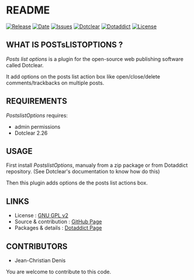 # README

[![Release](https://img.shields.io/github/v/release/JcDenis/postslistOptions)](https://github.com/JcDenis/postslistOptions/releases)
[![Date](https://img.shields.io/github/release-date/JcDenis/postslistOptions)](https://github.com/JcDenis/postslistOptions/releases)
[![Issues](https://img.shields.io/github/issues/JcDenis/postslistOptions)](https://github.com/JcDenis/postslistOptions/issues)
[![Dotclear](https://img.shields.io/badge/dotclear-v2.26-blue.svg)](https://fr.dotclear.org/download)
[![Dotaddict](https://img.shields.io/badge/dotaddict-official-green.svg)](https://plugins.dotaddict.org/dc2/details/postslistOptions)
[![License](https://img.shields.io/github/license/JcDenis/postslistOptions)](https://github.com/JcDenis/postslistOptions/blob/master/LICENSE)

## WHAT IS POSTsLISTOPTIONS ?

_Posts list  options_ is a plugin for the open-source 
web publishing software called Dotclear.

It add options on the posts list action box like 
open/close/delete comments/trackbacks on multiple posts.

## REQUIREMENTS

_PostslistOptions_ requires: 

 * admin permissions
 * Dotclear 2.26

## USAGE

First install _PostslistOptions_, manualy from a zip package or from 
Dotaddict repository. (See Dotclear's documentation to know how do this)

Then this plugin adds options de the posts list actions box.

## LINKS

 * License : [GNU GPL v2](https://www.gnu.org/licenses/old-licenses/lgpl-2.0.html)
 * Source & contribution : [GitHub Page](https://github.com/JcDenis/postslistOptions)
 * Packages & details : [Dotaddict Page](https://plugins.dotaddict.org/dc2/details/postslistOptions)

## CONTRIBUTORS

 * Jean-Christian Denis

 You are welcome to contribute to this code.